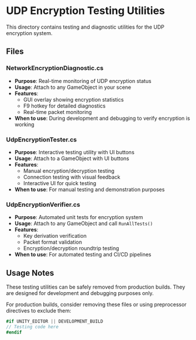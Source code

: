 # UDP Encryption Testing Utilities

This directory contains testing and diagnostic utilities for the UDP encryption system.

## Files

### NetworkEncryptionDiagnostic.cs
- **Purpose**: Real-time monitoring of UDP encryption status
- **Usage**: Attach to any GameObject in your scene
- **Features**: 
  - GUI overlay showing encryption statistics
  - F9 hotkey for detailed diagnostics
  - Real-time packet monitoring
- **When to use**: During development and debugging to verify encryption is working

### UdpEncryptionTester.cs
- **Purpose**: Interactive testing utility with UI buttons
- **Usage**: Attach to a GameObject with UI buttons
- **Features**:
  - Manual encryption/decryption testing
  - Connection testing with visual feedback
  - Interactive UI for quick testing
- **When to use**: For manual testing and demonstration purposes

### UdpEncryptionVerifier.cs
- **Purpose**: Automated unit tests for encryption system
- **Usage**: Attach to any GameObject and call `RunAllTests()`
- **Features**:
  - Key derivation verification
  - Packet format validation
  - Encryption/decryption roundtrip testing
- **When to use**: For automated testing and CI/CD pipelines

## Usage Notes

These testing utilities can be safely removed from production builds. They are designed for development and debugging purposes only.

For production builds, consider removing these files or using preprocessor directives to exclude them:
```csharp
#if UNITY_EDITOR || DEVELOPMENT_BUILD
// Testing code here
#endif
```
